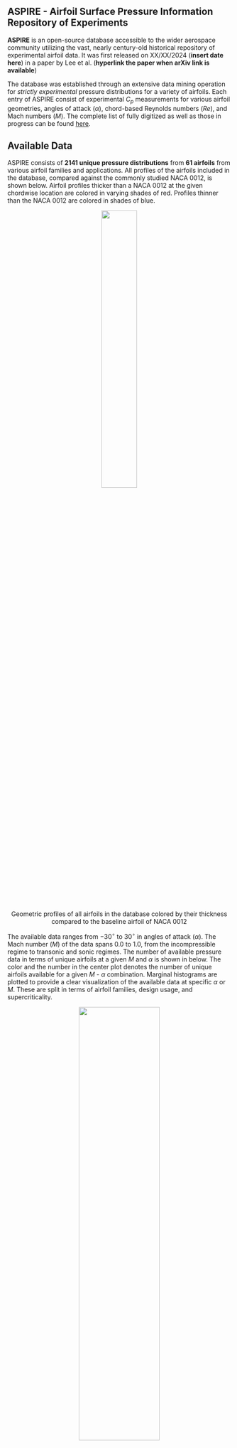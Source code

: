 ## ASPIRE - Airfoil Surface Pressure Information Repository of Experiments 
**ASPIRE** is an open-source database accessible to the wider aerospace community utilizing the vast, nearly century-old historical repository of experimental airfoil data. It was first released on XX/XX/2024 (__insert date here__) in a paper by Lee et al. (__hyperlink the paper when arXiv link is available__)

The database was established through an extensive data mining operation for _strictly experimental_ pressure distributions for a variety of airfoils. Each entry of ASPIRE consist of experimental $C_p$ measurements for various airfoil geometries, angles of attack ($\alpha$), chord-based Reynolds numbers ($Re$), and Mach numbers ($M$). The complete list of fully digitized  as well as those in progress can be found <a href="https://docs.google.com/spreadsheets/d/1lj5McgJFJEJ30k7VjSC_P2WIVK0ZOVxvso0a-UtzDUc/edit?usp=sharing">here</a>.

## Available Data
ASPIRE consists of **2141 unique pressure distributions** from **61 airfoils** from various airfoil families and applications. All profiles of the airfoils included in the database, compared against the commonly studied NACA 0012, is shown below. Airfoil profiles thicker than a NACA 0012 at the given chordwise location are colored in varying shades of red. Profiles thinner than the NACA 0012 are colored in shades of blue.

<div align="center">
  <img src="Figures/2_all_af-1.png" width=40% height=40%>
  <p style="text-align: center;">Geometric profiles of all airfoils in the database colored by their thickness compared to the baseline airfoil of NACA 0012</p>
</div>

The available data ranges from $-30^{\circ}$ to $30^{\circ}$ in angles of attack ($\alpha$). The Mach number ($M$) of the data spans $0.0$ to $1.0$, from the incompressible regime to transonic and sonic regimes. The number of available pressure data in terms of unique airfoils at a given $M$ and $\alpha$ is shown in below. The color and the number in the center plot denotes the number of unique airfoils available for a given $M$ - $\alpha$ combination. Marginal histograms are plotted to provide a clear visualization of the available data at specific $\alpha$ or $M$. These are split in terms of airfoil families, design usage, and supercriticality.

<div align="center">
  <img src="./Figures/2_avail_data_family-1.png" width=60% height=50%>
  <p style="text-align: center;">Distribution of available airfoil pressure data and the marginal histograms categorized by airfoil family</p>
</div>
<div align="center">
  <img src="Figures/2_avail_data_family-1.png" width=60% height=50%>
  <p style="text-align: center;">Distribution of available airfoil pressure data and the marginal histograms categorized by airfoil usage</p>
</div>
<div align="center">
  <img src="Figures/2_avail_data_family-1.png" width=60% height=50%>
  <p style="text-align: center;">Distribution of available airfoil pressure data and the marginal histograms categorized by supercritical airfoil</p>
</div>

_Last updated on 7/31/2024_

## Data Format 
Each airfoil folder should contain 3 types of files: the coordinate file (csv), pressure data files (csv), and tag file (json). 
### Coordinates File
The coordinate files will define the geometry of the airfoil, with the first column being the normalized chordwise location ($x/c$) and the second column being the normalized thickness ($y/c$) as seen below. The order of the coordinates should start from the upper surface of the trailing edge ($x/c = 1.0$) to the leading edge ($x/c = 0.0$) and end at the lower surface of the trailing edge ($x/c = 1.0$). The coordinate files should be named: `<airfoilname>_coordinates.csv`. 
<div align="center">
  <img src="Figures/coord_explained.PNG" width=60% height=50%>
  <p style="text-align: center;">Visualization of airfoil coordinates file format</p>
</div>

### Pressure File
Each CSV file consists of the airfoil pressure measurements along the entire wing chord at a given angle of attack and Mach number. The file should following the naming scheme of  `<airfoilname>_A<angle of attack> _M<Mach number>_Re<Reynolds number>_A.csv`. A negative angle of attack should have an "m" in front of the angle attack to denote the minus sign. For a NACA0012 airfoil at $\alpha = -2.1^\circ$, $M = 0.3$, and $Re = 3.0 \times 10^6$ would have the file name `NACA0012_Am2.1_M0.30_Re3e6_A.csv`. 

Just like the coordinates file, the first column corresponds to the normalized chordwise location ($x/c$) in the same order of Upper TE &#8594; LE &#8594; Lower TE. The second column is the pressure coefficient at the given chordwise location. The very first entry denotes the Mach number of the experiment. This format is visualized below. 
<div align="center">
  <img src="Figures/cp_explained.PNG" width=60% height=50%>
  <p style="text-align: center;">Visualization of airfoil pressures file format</p>
</div>

### Tag File
In many sources, the experimental accuracy are reported by the authors within an report. These are often reported as a single scalar value in terms of the maximum magnitude of the error, or the maximum percentage error. These values were recorded in the ASPIRE in an accompanying tag file. Additionally, if the uncertainties in the independent variables such as those of the freestream Mach number, angles of attack, or pressure sensor locations were found in references, they were also reported in the tag files. An example of the tag file included in the database can be seen in below.
<div align="center">
  <img src="Figures/2_tags-1.png" width=60% height=50%>
  <p style="text-align: center;">Format of tag files found for each experiment in ASPIRE</p>
</div>

## Getting Started
### Download
To access all airfoil experimental data in ASPIRE, run the following:
```
git clone https://github.com/hwlee924/Large-Airfoil-Model.git
cd Large-Airfoil-Model
```

### How to contribute
Refer to the <a href="https://docs.google.com/spreadsheets/d/1lj5McgJFJEJ30k7VjSC_P2WIVK0ZOVxvso0a-UtzDUc/edit?usp=sharing">here</a> to identify a data source that needs to be digitized and request edit access. If you have a specific document that you would like to work on that is not on the file, add an entry to the spreadsheet.

Please ensure that the data adheres to the format outlined in the previous section. For guidance on how to digitize publicly available experimental data, please refer to the Experimental Data Digitization section.

## Experimental Data Digitization
### Sources
There are largely three ways that I have been using to obtain experimental airfoil pressure data: Google Scholar, Aerospace Research Central (ARC), and NASA Technical Reports Server (NTRS).
1. **Google Scholar:** In Google Scholar, you can essentially "google" existing papers. Use appropriate key words such as "airfoil pressure distribution", "wind tunnel investigation", etc. to find a wide variety of existing papers from different sources. Most of these will involve graphical plots of pressure data.
2. **Aerospace Research Central:** ARC is hosted by AIAA and will give you papers that they have hosted in AIAA conferences and journals. If you are part of an academic institution, you should likely have access to the database. The website is more focused than Google Scholar but has a good variety of all aerospace-related literature. As with Google Scholar, most of these will involve graphical plots of pressure data.
3. **NASA Technical Reports Server:** NTRS specifically hosts NASA's technical reports. While these documents are often very old, they also provide the most extensive coverage of a variety high quality airfoil experiments. Most of the data has a combination of tabulated and graphical results. This lets you verify your digitization relatively easily. However, due to the age of many documents, the quality of the scanned PDFs may be poor.

### Digitizing Tabulated Data
If the source material presents the experimental data in a tabulated format, I recommend that you use Optical Character Recognition (OCR) tools available online. Personally, I got best results from <a href="https://extracttable.com">ExtractTable</a>. 

The workflow of using an OCR tool of your choice is as follows:
- Take a screenshot of the table that you want to digitize. 
- In your choice of online OCR tool, upload the screenshot. 
- When the conversion is complete, copy the data to clipboard and paste it into the csv file in Excel.
- Make sure the digitization was done accurately. Fix erroneous results as necessary.
- Rearrange the data into the previously described data format.

### Digitizing Graphical Data
If the source material presents the experimental data in a graphical format (plot), I recommend that you use the online tool <a href="https://automeris.io/WebPlotDigitizer.html">WebPlotDigitizer</a>.

The workflow of using WebPlotDigitizer is as follows:
- Click `Launch v5`. You may need to create an account.
- Take a screenshot of the graph that you want to digitize. 
- In WebPlotDigitizer, upload the screenshot: `Files` &#8594; `Load Image(s)`. 
- Calibrate the X- and Y-axes. Click on the minimum and maximum values of each axes and click `Complete!`. Then, enter their numerical values. 
- Click on the plot points to digitize the data. Make sure you click the points in the order of: Trailing edge, upper surface &#8594; Leading edge &#8594; Trailing edge, lower surface.
- When finished, click `View Data` on the left and `Copy to clipboard`. Paste the result into the csv file in Excel.
- Make sure the digitization was done accurately. Fix erroneous results as necessary.
- Rearrange the data into the data format described earlier.

### Notes
- In many cases, digitization is difficult due to poor legibility of tabulated data, the value should be determined indirectly by comparing it to the plotted results (if available), estimating based on the authors' best knowledge of airfoil pressure distribution trends, or omitting the data point.
- In cases where digitization is difficult due to clustering of points at the leading and trailling edge, the data points should be carefully extracted by zooming in. This estimate should be informed the authors' knowledge of airfoil physics. If this is not viable, the point should be omitted.  

[comment]: # (Howon's To do)
[comment]: # (When more Re becomes available, maybe make plots wrt that)
[comment]: # (Remove sources?)
[comment]: # (Include LAM codes?)


